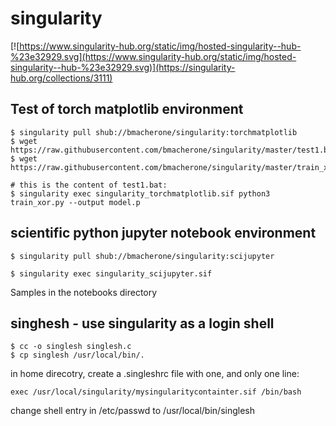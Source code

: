 # singularity

[![https://www.singularity-hub.org/static/img/hosted-singularity--hub-%23e32929.svg](https://www.singularity-hub.org/static/img/hosted-singularity--hub-%23e32929.svg)](https://singularity-hub.org/collections/3111)

## Test of torch matplotlib environment

```
$ singularity pull shub://bmacherone/singularity:torchmatplotlib
$ wget https://raw.githubusercontent.com/bmacherone/singularity/master/test1.bat
$ wget https://raw.githubusercontent.com/bmacherone/singularity/master/train_xor.py

# this is the content of test1.bat:
$ singularity exec singularity_torchmatplotlib.sif python3 train_xor.py --output model.p
```

## scientific python jupyter notebook environment

```
$ singularity pull shub://bmacherone/singularity:scijupyter

$ singularity exec singularity_scijupyter.sif 
```

Samples in the notebooks directory

## singhesh - use singularity as a login shell

```
$ cc -o singlesh singlesh.c
$ cp singlesh /usr/local/bin/.
```

in home direcotry, create a .singleshrc file with one, and only one line:

```
exec /usr/local/singularity/mysingularitycontainter.sif /bin/bash
```

change shell entry in /etc/passwd to /usr/local/bin/singlesh


<!--stackedit_data:
eyJoaXN0b3J5IjpbMTk5NDk3ODYzOF19
-->
